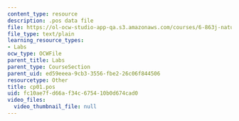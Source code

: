 ```yaml
---
content_type: resource
description: .pos data file
file: https://ol-ocw-studio-app-qa.s3.amazonaws.com/courses/6-863j-natural-language-and-the-computer-representation-of-knowledge-spring-2003/fc10ae7fd66af34c675410b0d674cad0_cp01.pos
file_type: text/plain
learning_resource_types:
- Labs
ocw_type: OCWFile
parent_title: Labs
parent_type: CourseSection
parent_uid: ed59eeea-9cb3-3556-fbe2-26c06f844506
resourcetype: Other
title: cp01.pos
uid: fc10ae7f-d66a-f34c-6754-10b0d674cad0
video_files:
  video_thumbnail_file: null
---
```

